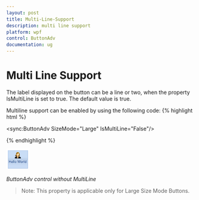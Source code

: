 ```yaml
---
layout: post
title: Multi-Line-Support
description: multi line support
platform: wpf
control: ButtonAdv
documentation: ug
---
```


# Multi Line Support

The label displayed on the button can be a line or two, when the property IsMultiLine is set to true. The default value is true.

Multiline support can be enabled by using the following code:
{% highlight html %}


<sync:ButtonAdv SizeMode="Large" IsMultiLine="False"/>

{% endhighlight %}

![](Multi-Line-Support_images/Multi-Line-Support_img1.png)

_ButtonAdv control without MultiLine_

> Note: This property is applicable only for Large Size Mode Buttons.



